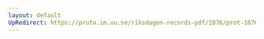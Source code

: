 ```yaml
---
layout: default
UpRedirect: https://pruto.im.uu.se/riksdagen-records-pdf/1876/prot-1876--ak--025/prot-1876--ak--025_023.pdf
---
```

